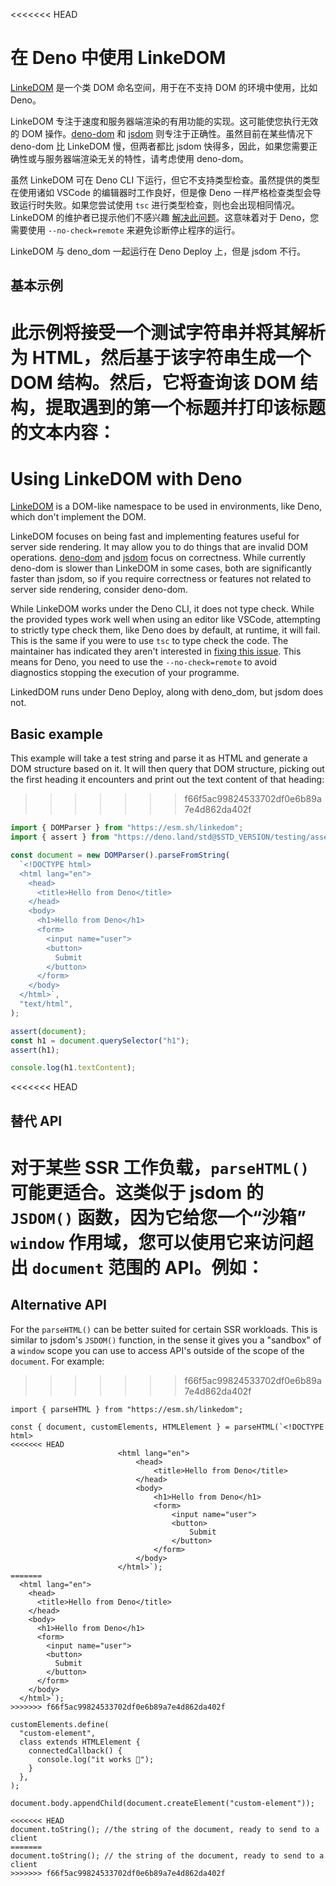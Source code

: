<<<<<<< HEAD
# 在 Deno 中使用 LinkeDOM

[LinkeDOM](https://github.com/WebReflection/linkedom) 是一个类 DOM
命名空间，用于在不支持 DOM 的环境中使用，比如 Deno。

LinkeDOM 专注于速度和服务器端渲染的有用功能的实现。这可能使您执行无效的 DOM
操作。[deno-dom](./deno_dom.md) 和 [jsdom](./jsdom.md)
则专注于正确性。虽然目前在某些情况下 deno-dom 比 LinkeDOM 慢，但两者都比 jsdom
快得多，因此，如果您需要正确性或与服务器端渲染无关的特性，请考虑使用 deno-dom。

虽然 LinkeDOM 可在 Deno CLI 下运行，但它不支持类型检查。虽然提供的类型在使用诸如
VSCode 的编辑器时工作良好，但是像 Deno
一样严格检查类型会导致运行时失败。如果您尝试使用 `tsc`
进行类型检查，则也会出现相同情况。LinkeDOM 的维护者已提示他们不感兴趣
[解决此问题](https://github.com/WebReflection/linkedom/issues/87)。这意味着对于
Deno，您需要使用 `--no-check=remote` 来避免诊断停止程序的运行。

LinkeDOM 与 deno_dom 一起运行在 Deno Deploy 上，但是 jsdom 不行。

## 基本示例

此示例将接受一个测试字符串并将其解析为 HTML，然后基于该字符串生成一个 DOM
结构。然后，它将查询该 DOM 结构，提取遇到的第一个标题并打印该标题的文本内容：
=======
# Using LinkeDOM with Deno

[LinkeDOM](https://github.com/WebReflection/linkedom) is a DOM-like namespace to
be used in environments, like Deno, which don't implement the DOM.

LinkeDOM focuses on being fast and implementing features useful for server side
rendering. It may allow you to do things that are invalid DOM operations.
[deno-dom](./deno_dom.md) and [jsdom](./jsdom.md) focus on correctness. While
currently deno-dom is slower than LinkeDOM in some cases, both are significantly
faster than jsdom, so if you require correctness or features not related to
server side rendering, consider deno-dom.

While LinkeDOM works under the Deno CLI, it does not type check. While the
provided types work well when using an editor like VSCode, attempting to
strictly type check them, like Deno does by default, at runtime, it will fail.
This is the same if you were to use `tsc` to type check the code. The maintainer
has indicated they aren't interested in
[fixing this issue](https://github.com/WebReflection/linkedom/issues/87). This
means for Deno, you need to use the `--no-check=remote` to avoid diagnostics
stopping the execution of your programme.

LinkedDOM runs under Deno Deploy, along with deno_dom, but jsdom does not.

## Basic example

This example will take a test string and parse it as HTML and generate a DOM
structure based on it. It will then query that DOM structure, picking out the
first heading it encounters and print out the text content of that heading:
>>>>>>> f66f5ac99824533702df0e6b89a7e4d862da402f

```ts
import { DOMParser } from "https://esm.sh/linkedom";
import { assert } from "https://deno.land/std@$STD_VERSION/testing/asserts.ts";

const document = new DOMParser().parseFromString(
  `<!DOCTYPE html>
  <html lang="en">
    <head>
      <title>Hello from Deno</title>
    </head>
    <body>
      <h1>Hello from Deno</h1>
      <form>
        <input name="user">
        <button>
          Submit
        </button>
      </form>
    </body>
  </html>`,
  "text/html",
);

assert(document);
const h1 = document.querySelector("h1");
assert(h1);

console.log(h1.textContent);
```

<<<<<<< HEAD
## 替代 API

对于某些 SSR 工作负载，`parseHTML()` 可能更适合。这类似于 jsdom 的 `JSDOM()`
函数，因为它给您一个“沙箱” `window` 作用域，您可以使用它来访问超出 `document`
范围的 API。例如：
=======
## Alternative API

For the `parseHTML()` can be better suited for certain SSR workloads. This is
similar to jsdom's `JSDOM()` function, in the sense it gives you a "sandbox" of
a `window` scope you can use to access API's outside of the scope of the
`document`. For example:
>>>>>>> f66f5ac99824533702df0e6b89a7e4d862da402f

```ts, ignore
import { parseHTML } from "https://esm.sh/linkedom";

const { document, customElements, HTMLElement } = parseHTML(`<!DOCTYPE html>
<<<<<<< HEAD
                        <html lang="en">
                            <head>
                                <title>Hello from Deno</title>
                            </head>
                            <body>
                                <h1>Hello from Deno</h1>
                                <form>
                                    <input name="user">
                                    <button>
                                        Submit
                                    </button>
                                </form>
                            </body>
                        </html>`);
=======
  <html lang="en">
    <head>
      <title>Hello from Deno</title>
    </head>
    <body>
      <h1>Hello from Deno</h1>
      <form>
        <input name="user">
        <button>
          Submit
        </button>
      </form>
    </body>
  </html>`);
>>>>>>> f66f5ac99824533702df0e6b89a7e4d862da402f

customElements.define(
  "custom-element",
  class extends HTMLElement {
    connectedCallback() {
      console.log("it works 🥳");
    }
  },
);

document.body.appendChild(document.createElement("custom-element"));

<<<<<<< HEAD
document.toString(); //the string of the document, ready to send to a client
=======
document.toString(); // the string of the document, ready to send to a client
>>>>>>> f66f5ac99824533702df0e6b89a7e4d862da402f
```
